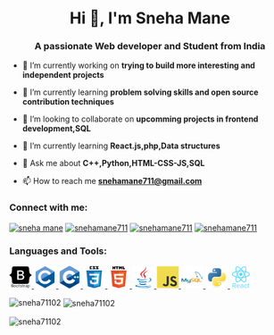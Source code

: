 

<!--
**SNEHA71102/SNEHA71102** is a ✨ _special_ ✨ repository because its `README.md` (this file) appears on your GitHub profile.

Here are some ideas to get you started:

- 🔭 I’m currently working on ...
- 🌱 I’m currently learning ...
- 👯 I’m looking to collaborate on ...
- 🤔 I’m looking for help with ...
- 💬 Ask me about ...
- 📫 How to reach me: ...
- 😄 Pronouns: ...
- ⚡ Fun fact: ...
-->

<h1 align="center">Hi 👋, I'm Sneha Mane</h1>
<h3 align="center">A passionate Web developer and Student from India</h3>

- 🔭 I’m currently working on **trying to build more interesting and independent projects**

- 🌱 I’m currently learning **problem solving skills and open source contribution techniques**

- 👯 I’m looking to collaborate on **upcomming projects in frontend development,SQL**

- 🤝 I’m currently learning **React.js,php,Data structures**

- 💬 Ask me about **C++,Python,HTML-CSS-JS,SQL**

- 📫 How to reach me **snehamane711@gmail.com**

<h3 align="left">Connect with me:</h3>
<p align="left">
<a href="https://linkedin.com/in/sneha mane" target="blank"><img align="center" src="https://raw.githubusercontent.com/rahuldkjain/github-profile-readme-generator/master/src/images/icons/Social/linked-in-alt.svg" alt="sneha mane" height="30" width="40" /></a>
<a href="https://www.codechef.com/users/snehamane711" target="blank"><img align="center" src="https://cdn.jsdelivr.net/npm/simple-icons@3.1.0/icons/codechef.svg" alt="snehamane711" height="30" width="40" /></a>
<a href="https://www.hackerrank.com/snehamane711" target="blank"><img align="center" src="https://raw.githubusercontent.com/rahuldkjain/github-profile-readme-generator/master/src/images/icons/Social/hackerrank.svg" alt="snehamane711" height="30" width="40" /></a>
<a href="https://www.leetcode.com/snehamane711" target="blank"><img align="center" src="https://raw.githubusercontent.com/rahuldkjain/github-profile-readme-generator/master/src/images/icons/Social/leet-code.svg" alt="snehamane711" height="30" width="40" /></a>
</p>

<h3 align="left">Languages and Tools:</h3>
<p align="left"> <a href="https://getbootstrap.com" target="_blank" rel="noreferrer"> <img src="https://raw.githubusercontent.com/devicons/devicon/master/icons/bootstrap/bootstrap-plain-wordmark.svg" alt="bootstrap" width="40" height="40"/> </a> <a href="https://www.cprogramming.com/" target="_blank" rel="noreferrer"> <img src="https://raw.githubusercontent.com/devicons/devicon/master/icons/c/c-original.svg" alt="c" width="40" height="40"/> </a> <a href="https://www.w3schools.com/cpp/" target="_blank" rel="noreferrer"> <img src="https://raw.githubusercontent.com/devicons/devicon/master/icons/cplusplus/cplusplus-original.svg" alt="cplusplus" width="40" height="40"/> </a> <a href="https://www.w3schools.com/css/" target="_blank" rel="noreferrer"> <img src="https://raw.githubusercontent.com/devicons/devicon/master/icons/css3/css3-original-wordmark.svg" alt="css3" width="40" height="40"/> </a> <a href="https://www.w3.org/html/" target="_blank" rel="noreferrer"> <img src="https://raw.githubusercontent.com/devicons/devicon/master/icons/html5/html5-original-wordmark.svg" alt="html5" width="40" height="40"/> </a> <a href="https://www.java.com" target="_blank" rel="noreferrer"> <img src="https://raw.githubusercontent.com/devicons/devicon/master/icons/java/java-original.svg" alt="java" width="40" height="40"/> </a> <a href="https://developer.mozilla.org/en-US/docs/Web/JavaScript" target="_blank" rel="noreferrer"> <img src="https://raw.githubusercontent.com/devicons/devicon/master/icons/javascript/javascript-original.svg" alt="javascript" width="40" height="40"/> </a> <a href="https://www.mysql.com/" target="_blank" rel="noreferrer"> <img src="https://raw.githubusercontent.com/devicons/devicon/master/icons/mysql/mysql-original-wordmark.svg" alt="mysql" width="40" height="40"/> </a> <a href="https://www.python.org" target="_blank" rel="noreferrer"> <img src="https://raw.githubusercontent.com/devicons/devicon/master/icons/python/python-original.svg" alt="python" width="40" height="40"/> </a> <a href="https://reactjs.org/" target="_blank" rel="noreferrer"> <img src="https://raw.githubusercontent.com/devicons/devicon/master/icons/react/react-original-wordmark.svg" alt="react" width="40" height="40"/> </a> </p>

<p><img align="left" src="https://github-readme-stats.vercel.app/api/top-langs?username=sneha71102&show_icons=true&locale=en&layout=compact" alt="sneha71102" /></p>

<p>&nbsp;<img align="center" src="https://github-readme-stats.vercel.app/api?username=sneha71102&show_icons=true&locale=en" alt="sneha71102" /></p>

<p><img align="center" src="https://github-readme-streak-stats.herokuapp.com/?user=sneha71102&" alt="sneha71102" /></p>

<!--
### 🔝 Top Contributed Repo
![](https://github-contributor-stats.vercel.app/api?username=SNEHA71102&limit=5&theme=flat&combine_all_yearly_contributions=true)

### 📈 My GitHub Contributions
![Snake animation](https://github.com/SNEHA71102/SNEHA71102/blob/output/github-contribution-grid-snake.svg)
-->
